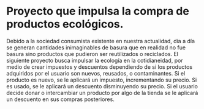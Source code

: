 # Proyecto que impulsa la compra de productos ecológicos. 
Debido a la sociedad consumista existente en nuestra actualidad, día a día se generan cantidades inimaginables de basura que en realidad no fue basura sino productos que pudieron ser reutilizados o reciclados.
El siguiente proyecto busca impulsar la ecología en la cotidianeidad, por medio de crear impuestos y descuentos dependiendo de si los productos adquiridos por el usuario son nuevos, reusados, o contaminantes. 
Si el producto es nuevo, se le aplicará un impuesto, incrementando su precio. Si es usado, se le aplicará un descuento disminuyendo su precio. Si el usuario decide donar o intercambiar un producto por algo de la tienda se le aplicará un descuento en sus compras posteriores. 
